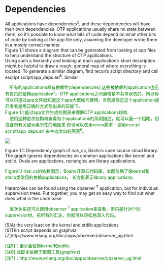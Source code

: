 # Dependencies
All applications have dependencies<sup>5</sup>, and these dependencies will have their own dependencies. OTP applications usually share no state between them, so it’s possible to know what bits of code depend on what other bits of code by looking at the app file only, assuming the developer wrote them in a mostly correct manner.<br>
Figure 1.1 shows a diagram that can be generated from looking at app files to help understand the structure of OTP applications.<br>
Using such a hierarchy and looking at each application’s short description might be helpful to draw a rough, general map of where everything is located. To generate a similar diagram, find recon’s script directory and call escript script/app_deps.erl<sup>6</sup>. Similar
<p></p>
<font color="green">
&emsp;所有的applications都有依赖性(dependencies),这些被依赖的application也还有自己的依赖application<sup>5</sup>。OTP applications之间通常是不共享状态的，所以你可以只通过app文件就知道这个app大概如何使用，当然是假定这个application是开发者是用正确的方式写出来的前提下。<br>
Figure 1.1 能过app文件生成的图表来理解OTP applications结构.<br>
&emsp;使用这种层次结构和查看每个applications的简明描述，就可以画一个粗略，但包含所有关键元素所在的地图来.你也可以使用recon脚本：调用escript script/app_deps.erl 来生成类似的图表<sup>6</sup>。
</font>
<p></p>

![](http://erlang-in-anger.qiniudn.com/chapter1_1.png)

Figure 1.1: Dependency graph of riak_cs, Basho’s open source cloud library. The graph ignores dependencies on common applications like kernel and stdlib. Ovals are applications,
rectangles are library applications.
<p></p>
<font color="green">
Figure1.1:riak_cs的依赖图示，Boaho开源云代码库，本图忽略了像kernel和stdlib类常用的依赖applications，
长方形表示library applications.
</font>
<p></p>
hierarchies can be found using the observer <sup>7</sup> application, but for individual supervision trees. Put together, you may get an easy way to find out what does what in the code base.
<p></p>
<font color="green">
&emsp;层次关系还可以使用observer <sup>7</sup> application来查看，但只是针对个别supervisior树。把所有的汇总，你就可以轻松地深入代码。
</font>
<p></p>
[5]At the very least on the kernel and stdlib applications<br>
[6]This script depends on graphviz<br>
[7]http://www.erlang.org/doc/apps/observer/observer_ug.html
<p></p>
<font color="green">
[注5]：至少会依赖kernel和stdlib. <br>
[注6]:此脚本依赖于画图工具(graphviz). <br>
[注7]：http://www.erlang.org/doc/apps/observer/observer_ug.html
</font>
